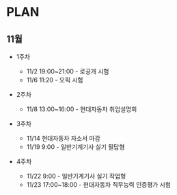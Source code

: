 # PLAN

## 11월

- 1주차
    - 11/2 19:00~21:00 - 로공개 시험
    - 11/6 11:20 - 오픽 시험
    

- 2주차
    - 11/8 13:00~16:00 - 현대자동차 취업설명회

- 3주차
    - 11/14 현대자동차 자소서 마감
    - 11/19 9:00 - 일반기계기사 실기 필답형

- 4주차
    - 11/22 9:00 - 일반기계기사 실기 작업형
    - 11/23 17:00~18:00 - 현대자동차 직무능력 인증평가 시험
